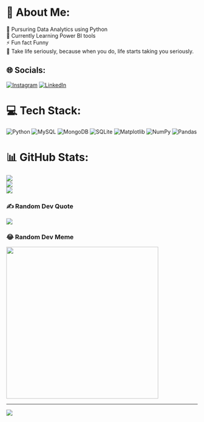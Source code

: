 # 💫 About Me:
👯  Pursuring Data Analytics using Python<br>🌱  Currently Learning Power BI tools<br>⚡  Fun fact Funny<br> 🔭 Take life seriously, because when you do, life starts taking you seriously.


## 🌐 Socials:
[![Instagram](https://img.shields.io/badge/Instagram-%23E4405F.svg?logo=Instagram&logoColor=white)](https://instagram.com/faishal_rcs) [![LinkedIn](https://img.shields.io/badge/LinkedIn-%230077B5.svg?logo=linkedin&logoColor=white)](https://linkedin.com/in/https://www.linkedin.com/in/md-faishal-jamil-a1064423a) 

# 💻 Tech Stack:
![Python](https://img.shields.io/badge/python-3670A0?style=plastic&logo=python&logoColor=ffdd54) ![MySQL](https://img.shields.io/badge/mysql-%2300000f.svg?style=plastic&logo=mysql&logoColor=white) ![MongoDB](https://img.shields.io/badge/MongoDB-%234ea94b.svg?style=plastic&logo=mongodb&logoColor=white) ![SQLite](https://img.shields.io/badge/sqlite-%2307405e.svg?style=plastic&logo=sqlite&logoColor=white) ![Matplotlib](https://img.shields.io/badge/Matplotlib-%23ffffff.svg?style=plastic&logo=Matplotlib&logoColor=black) ![NumPy](https://img.shields.io/badge/numpy-%23013243.svg?style=plastic&logo=numpy&logoColor=white) ![Pandas](https://img.shields.io/badge/pandas-%23150458.svg?style=plastic&logo=pandas&logoColor=white)
# 📊 GitHub Stats:
![](https://github-readme-stats.vercel.app/api?username=faishalanalyst&theme=synthwave&hide_border=false&include_all_commits=true&count_private=true)<br/>
![](https://github-readme-streak-stats.herokuapp.com/?user=faishalanalyst&theme=synthwave&hide_border=false)<br/>
![](https://github-readme-stats.vercel.app/api/top-langs/?username=faishalanalyst&theme=synthwave&hide_border=false&include_all_commits=true&count_private=true&layout=compact)

### ✍️ Random Dev Quote
![](https://quotes-github-readme.vercel.app/api?type=horizontal&theme=gruvbox)

### 😂 Random Dev Meme
<img src='https://randommeme-five.vercel.app/' style="height: 400px;"/>

---
[![](https://visitcount.itsvg.in/api?id=faishalanalyst&icon=0&color=0)](https://visitcount.itsvg.in)

<!-- Proudly created with GPRM ( https://gprm.itsvg.in ) -->

